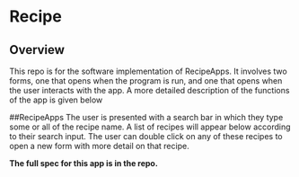 # Recipe

## Overview
This repo is for the software implementation of RecipeApps. It involves two forms, one that opens when the program is run, and one that opens when the user interacts with the app. A more detailed description of the functions of the app is given below

##RecipeApps
The user is presented with a search bar in which they type some or all of the recipe name. A list of recipes will appear below according to their search input. The user can double click on any of these recipes to open a new form with more detail on that recipe.

**The full spec for this app is in the repo.**
